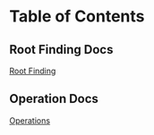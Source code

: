 # Table of Contents
## Root Finding Docs
[Root Finding](/rootfinding)
## Operation Docs
[Operations](/operations/index.md)

